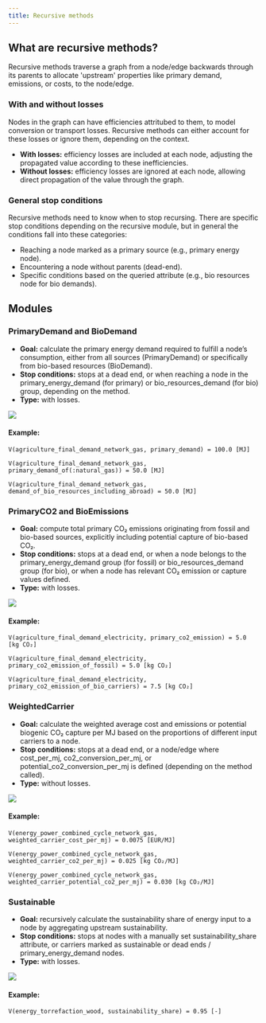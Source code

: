 ```yaml
---
title: Recursive methods
---
```


## What are recursive methods?
Recursive methods traverse a graph from a node/edge backwards through its parents to allocate 'upstream' properties like primary demand, emissions, or costs, to the node/edge.

### With and without losses
Nodes in the graph can have efficiencies attritubed to them, to model conversion or transport losses. Recursive methods can either account for these losses or ignore them, depending on the context.

- **With losses:** efficiency losses are included at each node, adjusting the propagated value according to these inefficiencies.
- **Without losses:** efficiency losses are ignored at each node, allowing direct propagation of the value through the graph.

### General stop conditions
Recursive methods need to know when to stop recursing. There are specific stop conditions depending on the recursive module, but in general the conditions fall into these categories:
- Reaching a node marked as a primary source (e.g., primary energy node).
- Encountering a node without parents (dead-end).
- Specific conditions based on the queried attribute (e.g., bio resources node for bio demands).

## Modules

### PrimaryDemand and BioDemand
- **Goal:** calculate the primary energy demand required to fulfill a node’s consumption, either from all sources (PrimaryDemand) or specifically from bio-based resources (BioDemand).
- **Stop conditions:** stops at a dead end, or when reaching a node in the primary_energy_demand (for primary) or bio_resources_demand (for bio) group, depending on the method.
- **Type:** with losses.

<div style={{ textAlign: "center" }}>
  <img
    src="/img/docs/contrib/recursive-methods/recursive-methods-demand.png"
  />
</div>

#### Example:
```
V(agriculture_final_demand_network_gas, primary_demand) = 100.0 [MJ]

V(agriculture_final_demand_network_gas, primary_demand_of(:natural_gas)) = 50.0 [MJ]

V(agriculture_final_demand_network_gas, demand_of_bio_resources_including_abroad) = 50.0 [MJ]
```


### PrimaryCO2 and BioEmissions
- **Goal:** compute total primary CO₂ emissions originating from fossil and bio-based sources, explicitly including potential capture of bio-based CO₂.
- **Stop conditions:** stops at a dead end, or when a node belongs to the primary_energy_demand group (for fossil) or bio_resources_demand group (for bio), or when a node has relevant CO₂ emission or capture values defined.
- **Type:** with losses.

<div style={{ textAlign: "center" }}>
  <img
    src="/img/docs/contrib/recursive-methods/recursive-methods-emissions.png"
  />
</div>

#### Example:
```
V(agriculture_final_demand_electricity, primary_co2_emission) = 5.0 [kg CO₂]

V(agriculture_final_demand_electricity, primary_co2_emission_of_fossil) = 5.0 [kg CO₂]

V(agriculture_final_demand_electricity, primary_co2_emission_of_bio_carriers) = 7.5 [kg CO₂]
```

### WeightedCarrier
- **Goal:** calculate the weighted average cost and emissions or potential biogenic CO₂ capture per MJ based on the proportions of different input carriers to a node.
- **Stop conditions:** stops at a dead end, or a node/edge where cost_per_mj, co2_conversion_per_mj, or potential_co2_conversion_per_mj is defined (depending on the method called).
- **Type:** without losses.

<div style={{ textAlign: "center" }}>
  <img
    src="/img/docs/contrib/recursive-methods/recursive-methods-weighted-carrier.png"
  />
</div>

#### Example:
```
V(energy_power_combined_cycle_network_gas, weighted_carrier_cost_per_mj) = 0.0075 [EUR/MJ]

V(energy_power_combined_cycle_network_gas, weighted_carrier_co2_per_mj) = 0.025 [kg CO₂/MJ]

V(energy_power_combined_cycle_network_gas, weighted_carrier_potential_co2_per_mj) = 0.030 [kg CO₂/MJ]
```

### Sustainable
- **Goal:** recursively calculate the sustainability share of energy input to a node by aggregating upstream sustainability.
- **Stop conditions:** stops at nodes with a manually set sustainability_share attribute, or carriers marked as sustainable or dead ends / primary_energy_demand nodes.
- **Type:** with losses.

<div style={{ textAlign: "center" }}>
  <img
    src="/img/docs/contrib/recursive-methods/recursive-methods-sustainable.png"
  />
</div>

#### Example:
```
V(energy_torrefaction_wood, sustainability_share) = 0.95 [-]
```
